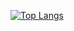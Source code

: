 [![Top Langs](https://github-readme-stats.vercel.app/api/top-langs/?username=kakik0u)](https://github.com/anuraghazra/github-readme-stats)
